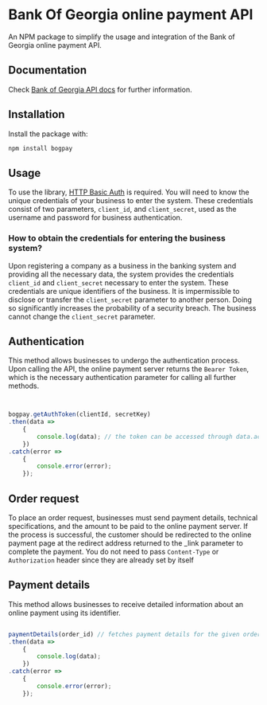# Bank Of Georgia online payment API



An NPM package to simplify the usage and integration of the Bank of Georgia online payment API.


## Documentation

Check [Bank of Georgia API docs](https://api.bog.ge/docs/en/payments/introduction) for further information.


## Installation
Install the package with:

``` sh
npm install bogpay

```


## Usage

To use the library, [HTTP Basic Auth](https://en.wikipedia.org/wiki/Basic_access_authentication) is required. You will need to know the unique credentials of your business to enter the system. These credentials consist of two parameters, `client_id`, and `client_secret`, used as the username and password for business authentication.

### How to obtain the credentials for entering the business system?

Upon registering a company as a business in the banking system and providing all the necessary data, the system provides the credentials `client_id` and `client_secret` necessary to enter the system. These credentials are unique identifiers of the business. It is impermissible to disclose or transfer the `client_secret` parameter to another person. Doing so significantly increases the probability of a security breach. The business cannot change the `client_secret` parameter.


## Authentication

This method allows businesses to undergo the authentication process. Upon calling the API, the online payment server returns the ``Bearer Token``, which is the necessary authentication parameter for calling all further methods.

````js


bogpay.getAuthToken(clientId, secretKey)
.then(data => 
    {
        console.log(data); // the token can be accessed through data.access_token
    })
.catch(error =>
    {
        console.error(error);
    });

````

## Order request
To place an order request, businesses must send payment details, technical specifications, and the amount to be paid to the online payment server. If the process is successful, the customer should be redirected to the online payment page at the redirect address returned to the _link parameter to complete the payment. You do not need to pass ``Content-Type`` or ``Authorization`` header since they are already set by itself



## Payment details
This method allows businesses to receive detailed information about an online payment using its identifier.

````js

paymentDetails(order_id) // fetches payment details for the given order ID.
.then(data => 
    {
        console.log(data);
    })
.catch(error =>
    {
        console.error(error);
    });

````
